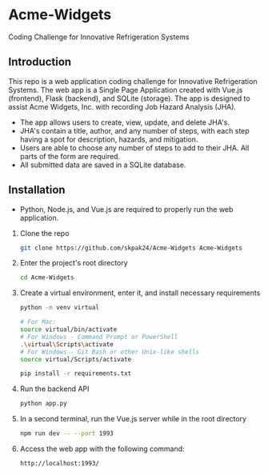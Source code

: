 # Acme-Widgets
Coding Challenge for Innovative Refrigeration Systems

## Introduction
This repo is a web application coding challenge for Innovative Refrigeration Systems. The web app is a Single Page Application created with Vue.js (frontend), Flask (backend), and SQLite (storage). The app is designed to assist Acme Widgets, Inc. with recording Job Hazard Analysis (JHA).

- The app allows users to create, view, update, and delete JHA's.
- JHA's contain a title, author, and any number of steps, with each step having a spot for description, hazards, and mitigation.
- Users are able to choose any number of steps to add to their JHA. All parts of the form are required.
- All submitted data are saved in a SQLite database.

## Installation

* Python, Node.js, and Vue.js are required to properly run the web application.

1. Clone the repo
   ```sh
   git clone https://github.com/skpak24/Acme-Widgets Acme-Widgets
   ```
2. Enter the project's root directory
   ```sh
   cd Acme-Widgets
   ```
3. Create a virtual environment, enter it, and install necessary requirements
   ```sh
   python -m venv virtual
   
   # For Mac:
   source virtual/bin/activate
   # For Windows - Command Prompt or PowerShell
   .\virtual\Scripts\activate
   # For Windows - Git Bash or other Unix-like shells
   source virtual/Scripts/activate

   pip install -r requirements.txt
   ```
4. Run the backend API
   ```sh
   python app.py
   ```
5. In a second terminal, run the Vue.js server while in the root directory
   ```sh
   npm run dev -- --port 1993
   ```
6. Access the web app with the following command:
   ```sh
   http://localhost:1993/
   ```
